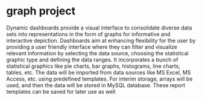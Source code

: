 # graph project
Dynamic dashboards provide a visual interface to consolidate diverse data sets into representations in the form of graphs for informative and interactive depiction. Dashboards aim at enhancing flexibility for the user by providing a user friendly interface where they can filter and visualize relevant information by selecting the data source, choosing the statistical graphic type and defining the data ranges. It incorporates a bunch of statistical graphics like pie charts, bar graphs, histograms, line charts, tables, etc. The data will be imported from data sources like MS Excel, MS Access, etc. using predefined templates. For interim storage, arrays will be used, and then the data will be stored in MySQL database. These report templates can be saved for later use as well
